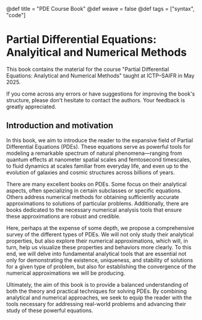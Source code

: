 @def title = "PDE Course Book"
@def weave = false
@def tags = ["syntax", "code"]

# Partial Differential Equations: Analyitical and Numerical Methods

This book contains the material for the course "Partial Differential Equations: Analytical and Numerical Methods" taught at ICTP–SAIFR in May 2025.

If you come across any errors or have suggestions for improving the book's structure, please don't hesitate to contact the authors. Your feedback is greatly appreciated.

## Introduction and motivation

In this book, we aim to introduce the reader to the expansive field of Partial Differential Equations (PDEs). These equations serve as powerful tools for modeling a remarkable spectrum of natural phenomena—ranging from quantum effects at nanometer spatial scales and femtosecond timescales, to fluid dynamics at scales familiar from everyday life, and even up to the evolution of galaxies and cosmic structures across billions of years.

There are many excellent books on PDEs. Some focus on their analytical aspects, often specializing in certain subclasses or specific equations. Others address numerical methods for obtaining sufficiently accurate approximations to solutions of particular problems. Additionally, there are books dedicated to the necessary numerical analysis tools that ensure these approximations are robust and credible.

Here, perhaps at the expense of some depth, we propose a comprehensive survey of the different types of PDEs. We will not only study their analytical properties, but also explore their numerical approximations, which will, in turn, help us visualize these properties and behaviors more clearly. To this end, we will delve into fundamental analytical tools that are essential not only for demonstrating the existence, uniqueness, and stability of solutions for a given type of problem, but also for establishing the convergence of the numerical approximations we will be producing.

Ultimately, the aim of this book is to provide a balanced understanding of both the theory and practical techniques for solving PDEs. By combining analytical and numerical approaches, we seek to equip the reader with the tools necessary for addressing real-world problems and advancing their study of these powerful equations.